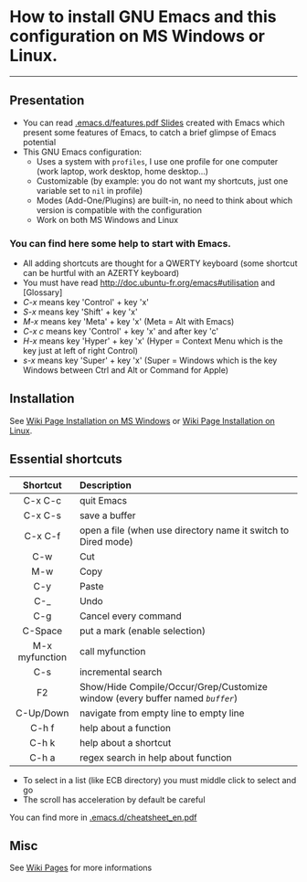 
# How to install GNU Emacs and this configuration on MS Windows or Linux.
----

## Presentation
* You can read [.emacs.d/features.pdf Slides](https://github.com/claudetete/.emacs.d/blob/master/.emacs.d/features.pdf) created with Emacs which present some features of Emacs, to catch a brief glimpse of Emacs potential
* This GNU Emacs configuration:
  * Uses a system with `profiles`, I use one profile for one computer (work laptop, work desktop, home desktop...)
  * Customizable (by example: you do not want my shortcuts, just one variable set to `nil` in profile)
  * Modes (Add-One/Plugins) are built-in, no need to think about which version is compatible with the configuration
  * Work on both MS Windows and Linux

### You can find here some help to start with Emacs.
* All adding shortcuts are thought for a QWERTY keyboard (some shortcut can be hurtful with an AZERTY keyboard)
* You must have read http://doc.ubuntu-fr.org/emacs#utilisation and [Glossary]
* *C-x* means key 'Control' + key 'x'
* *S-x* means key 'Shift' + key 'x'
* *M-x* means key 'Meta' + key 'x' (Meta = Alt with Emacs)
* *C-x c* means key 'Control' + key 'x' and after key 'c'
* *H-x* means key 'Hyper' + key 'x' (Hyper = Context Menu which is the key just at left of right Control)
* *s-x* means key 'Super' + key 'x' (Super = Windows which is the key Windows between Ctrl and Alt or Command for Apple)

## Installation
See [Wiki Page Installation on MS Windows](https://github.com/claudetete/.emacs.d/wiki/Installation) or  [Wiki Page Installation on Linux](https://github.com/claudetete/.emacs.d/wiki/Installation%20Linux).

## Essential shortcuts
| Shortcut | Description |
| :------: | :---------- |
| C-x C-c | quit Emacs |
| C-x C-s | save a buffer |
| C-x C-f | open a file (when use directory name it switch to Dired mode) |
| C-w | Cut |
| M-w | Copy |
| C-y | Paste |
| C-_ | Undo |
| C-g | Cancel every command |
| C-Space | put a mark (enable selection) |
| M-x myfunction | call myfunction |
| C-s | incremental search |
| F2 | Show/Hide Compile/Occur/Grep/Customize window  (every buffer named *`buffer`*) |
| C-Up/Down | navigate from empty line to empty line |
| C-h f | help about a function |
| C-h k | help about a shortcut |
| C-h a | regex search in help about function |

* To select in a list (like ECB directory) you must middle click to select and go
* The scroll has acceleration by default be careful

You can find more in [.emacs.d/cheatsheet_en.pdf](https://github.com/claudetete/.emacs.d/blob/master/.emacs.d/cheatsheet_en.pdf)

## Misc
See [Wiki Pages](https://github.com/claudetete/.emacs.d/wiki) for more informations
